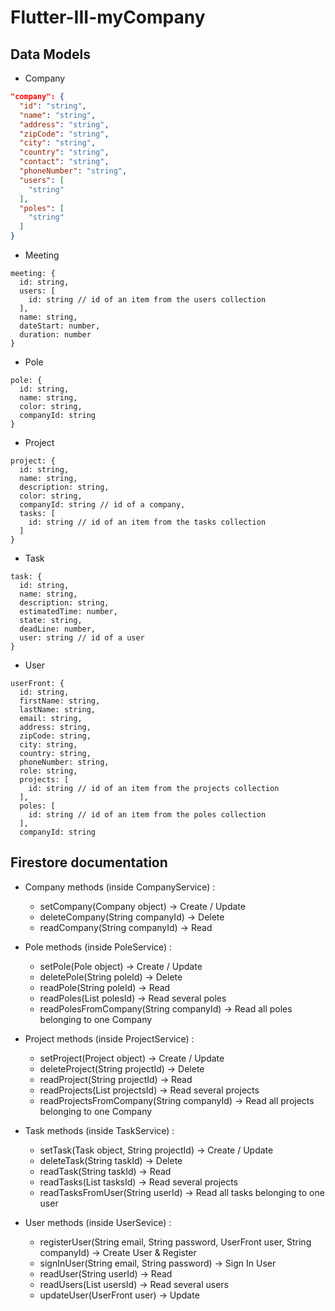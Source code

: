 # Flutter-III-myCompany

## Data Models

- Company
```json
"company": {
  "id": "string",
  "name": "string",
  "address": "string",
  "zipCode": "string",
  "city": "string",
  "country": "string",
  "contact": "string",
  "phoneNumber": "string",
  "users": [
    "string"
  ],
  "poles": [
    "string"
  ]
}
```
- Meeting
```
meeting: {
  id: string,
  users: [
    id: string // id of an item from the users collection
  ],
  name: string,
  dateStart: number,
  duration: number
}
```
- Pole
```
pole: {
  id: string,
  name: string,
  color: string,
  companyId: string
}
```
- Project
```
project: {
  id: string,
  name: string,
  description: string,
  color: string,
  companyId: string // id of a company,
  tasks: [
    id: string // id of an item from the tasks collection
  ]
}
```
- Task
```
task: {
  id: string,
  name: string,
  description: string,
  estimatedTime: number,
  state: string,
  deadLine: number,
  user: string // id of a user
}
```
- User
```
userFront: {
  id: string,
  firstName: string,
  lastName: string,
  email: string,
  address: string,
  zipCode: string,
  city: string,
  country: string,
  phoneNumber: string,
  role: string,
  projects: [
    id: string // id of an item from the projects collection
  ],
  poles: [
    id: string // id of an item from the poles collection
  ],
  companyId: string
```

## Firestore documentation

- Company methods (inside CompanyService) : 
  - setCompany(Company object) -> Create / Update
  - deleteCompany(String companyId) -> Delete
  - readCompany(String companyId) -> Read

- Pole methods (inside PoleService) :
  - setPole(Pole object) -> Create / Update
  - deletePole(String poleId) -> Delete
  - readPole(String poleId) -> Read
  - readPoles(List<String> polesId) -> Read several poles
  - readPolesFromCompany(String companyId) -> Read all poles belonging to one Company
  
- Project methods (inside ProjectService) :
  - setProject(Project object) -> Create / Update
  - deleteProject(String projectId) -> Delete
  - readProject(String projectId) -> Read
  - readProjects(List<String> projectsId) -> Read several projects
  - readProjectsFromCompany(String companyId) -> Read all projects belonging to one Company
  
  
- Task methods (inside TaskService) :
  - setTask(Task object, String projectId) -> Create / Update
  - deleteTask(String taskId) -> Delete
  - readTask(String taskId) -> Read
  - readTasks(List<String> tasksId) -> Read several projects
  - readTasksFromUser(String userId) -> Read all tasks belonging to one user
  
- User methods (inside UserSevice) : 
   - registerUser(String email, String password, UserFront user, String companyId) -> Create User & Register
   - signInUser(String email, String password) -> Sign In User
   - readUser(String userId) -> Read
   - readUsers(List<String> usersId) -> Read several users
   - updateUser(UserFront user) -> Update
  
  
  
  
  
  
  
  
  

